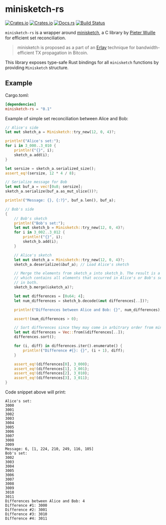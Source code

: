 # minisketch-rs

[![Crates.io](https://img.shields.io/crates/v/minisketch-rs.svg)](https://crates.io/crates/minisketch-rs)
[![Crates.io](https://img.shields.io/crates/d/minisketch-rs.svg)](https://crates.io/crates/minisketch-rs)
[![Docs.rs](https://docs.rs/minisketch-rs/badge.svg)](https://docs.rs/minisketch-rs/0.1.0/minisketch_rs/)
[![Build Status](https://travis-ci.com/eupn/minisketch-rs.svg?branch=master)](https://travis-ci.com/eupn/minisketch-rs)

`minisketch-rs` is a wrapper around [minisketch](https://github.com/sipa/minisketch),
a C library by [Pieter Wuille](https://github.com/sipa) for efficient set reconciliation.

> minisketch is proposed as a part of an [Erlay](https://arxiv.org/abs/1905.10518) technique for bandwidth-efficient TX propagation in Bitcoin.

This library exposes type-safe Rust bindings for all `minisketch` functions by providing `Minisketch` structure.

## Example

Cargo.toml:
```toml
[dependencies]
minisketch-rs = "0.1"
```

Example of simple set reconciliation between Alice and Bob:
```rust
// Alice's side
let mut sketch_a = Minisketch::try_new(12, 0, 4)?;

println!("Alice's set:");
for i in 3_000..3_010 {
    println!("{}", i);
    sketch_a.add(i);
}

let sersize = sketch_a.serialized_size();
assert_eq!(sersize, 12 * 4 / 8);

// Serialize message for Bob
let mut buf_a = vec![0u8; sersize];
sketch_a.serialize(buf_a.as_mut_slice())?;

println!("Message: {}, {:?}", buf_a.len(), buf_a);

// Bob's side
{
    // Bob's sketch
    println!("Bob's set:");
    let mut sketch_b = Minisketch::try_new(12, 0, 4)?;
    for i in 3_002..3_012 {
        println!("{}", i);
        sketch_b.add(i);
    }

    // Alice's sketch
    let mut sketch_a = Minisketch::try_new(12, 0, 4)?;
    sketch_a.deserialize(&buf_a); // Load Alice's sketch

    // Merge the elements from sketch_a into sketch_b. The result is a sketch_b
    // which contains all elements that occurred in Alice's or Bob's sets, but not
    // in both.
    sketch_b.merge(&sketch_a)?;

    let mut differences = [0u64; 4];
    let num_differences = sketch_b.decode(&mut differences[..])?;

    println!("Differences between Alice and Bob: {}", num_differences);

    assert!(num_differences > 0);

    // Sort differences since they may come in arbitrary order from minisketch_decode()
    let mut differences = Vec::from(&differences[..]);
    differences.sort();

    for (i, diff) in differences.iter().enumerate() {
        println!("Difference #{}: {}", (i + 1), diff);
    }

    assert_eq!(differences[0], 3_000);
    assert_eq!(differences[1], 3_001);
    assert_eq!(differences[2], 3_010);
    assert_eq!(differences[3], 3_011);
}
```

Code snippet above will print:

```
Alice's set:
3000
3001
3002
3003
3004
3005
3006
3007
3008
3009
Message: 6, [1, 224, 210, 249, 116, 105]
Bob's set:
3002
3003
3004
3005
3006
3007
3008
3009
3010
3011
Differences between Alice and Bob: 4
Difference #1: 3000
Difference #2: 3001
Difference #3: 3010
Difference #4: 3011
```
